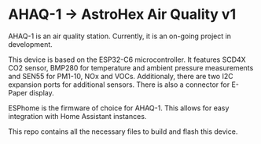 # AHAQ-1 -> AstroHex Air Quality v1

AHAQ-1 is an air quality station. Currently, it is an on-going project in development.

This device is based on the ESP32-C6 microcontroller. It features SCD4X CO2 sensor, BMP280 for temperature and ambient pressure measurements and SEN55 for PM1-10, NOx and VOCs. Additionaly, there are two I2C expansion ports for additional sensors. There is also a connector for E-Paper display.

ESPhome is the firmware of choice for AHAQ-1. This allows for easy integration with Home Assistant instances.

This repo contains all the necessary files to build and flash this device.
